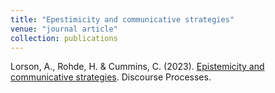```yaml
---
title: "Epestimicity and communicative strategies"
venue: "journal article"
collection: publications
---
```


Lorson, A., Rohde, H. & Cummins, C. (2023). [Epistemicity and communicative strategies](https://www.tandfonline.com/doi/citedby/10.1080/0163853X.2023.2255494?scroll=top&needAccess=true). Discourse Processes.
